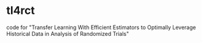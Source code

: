 # tl4rct
code for "Transfer Learning With Efficient Estimators to Optimally Leverage Historical Data in Analysis of Randomized Trials"
